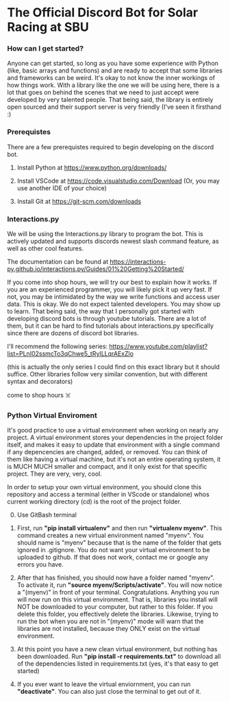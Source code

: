 # The Official Discord Bot for Solar Racing at SBU

### How can I get started?

Anyone can get started, so long as you have some experience with Python (like, basic arrays and functions) and
are ready to accept that some libraries and frameworks can be weird. It's okay to not know the inner workings
of how things work. With a library like the one we will be using here, there is a lot that goes on behind the
scenes that we need to just accept were developed by very talented people. That being said, the library is entirely
open sourced and their support server is very friendly (I've seen it firsthand :)

### Prerequistes

There are a few prerequistes required to begin developing on the discord bot.

1. Install Python at https://www.python.org/downloads/

2. Install VSCode at https://code.visualstudio.com/Download (Or, you may use another IDE of your choice)

3. Install Git at https://git-scm.com/downloads

### Interactions.py

We will be using the Interactions.py library to program the bot. This is actively updated and supports
discords newest slash command feature, as well as other cool features.

The documentation can be found at https://interactions-py.github.io/interactions.py/Guides/01%20Getting%20Started/

If you come into shop hours, we will try our best to explain how it works. If you are an experienced programmer, you will
likely pick it up very fast. If not, you may be intimidated by the way we write functions and access user data. This is okay.
We do not expect talented developers. You may show up to learn. That being said, the way that I personally got started with
developing discord bots is through youtube tutorials. There are a lot of them, but it can be hard to find tutorials about
interactions.py specifically since there are dozens of discord bot libraries.

I'll recommend the following series: https://www.youtube.com/playlist?list=PLnI02ssmcTo3qChwe5_tRyILLqrAExZlo

(this is actually the only series I could find on this exact library but it should suffice. Other libraries follow very
similar convention, but with different syntax and decorators)

come to shop hours ☠️

### Python Virtual Enviroment

It's good practice to use a virtual environment when working on nearly any project. A virtual environment stores your
dependencies in the project folder itself, and makes it easy to update that environment with a single command if any
depencencies are changed, added, or removed. You can think of them like having a virtual machine, but it's not an
entire operating system, it is MUCH MUCH smaller and compact, and it only exist for that specific project. They are very,
very, cool.

In order to setup your own virtual environment, you should clone this repository and access a terminal (either in VScode or
standalone) whos current working directory (cd) is the root of the project folder.

0. Use GitBash terminal

1. First, run **"pip install virtualenv"** and then run **"virtualenv myenv"**. This command creates a new virtual environment named "myenv". You should name is "myenv" because that is the name of the folder that gets ignored in .gitignore. You do not want your virtual environment to be uploaded to github. If that does not work, contact me or google any errors you have.

2. After that has finished, you should now have a folder named "myenv". To activate it, run **"source myenv/Scripts/activate"**. You will now notice a "(myenv)" in front of your terminal. Congratulations. Anything you run will now run on this virtual environment. That is, libraries you
install will NOT be downloaded to your computer, but rather to this folder. If you delete this folder, you effectively delete the libraries.
Likewise, trying to run the bot when you are not in "(myenv)" mode will warn that the libraries are not installed, because they ONLY
exist on the virtual environment.

3. At this point you have a new clean virtual environment, but nothing has been downloaded. Run **"pip install -r requirements.txt"** to
download all of the dependencies listed in requirements.txt (yes, it's that easy to get started)

4. If you ever want to leave the virtual enviornment, you can run **"deactivate"**. You can also just close the terminal to get out of it.